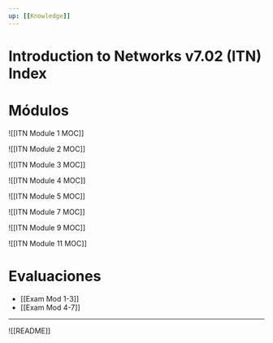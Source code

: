 ```yaml
---
up: [[Knowledge]]
---
```

# Introduction to Networks v7.02 (ITN) Index

# Módulos

![[ITN Module 1 MOC]]

![[ITN Module 2 MOC]]

![[ITN Module 3 MOC]]

![[ITN Module 4 MOC]]

![[ITN Module 5 MOC]]

![[ITN Module 7 MOC]]

![[ITN Module 9 MOC]]

![[ITN Module 11 MOC]]

# Evaluaciones

- [[Exam Mod 1-3]]
- [[Exam Mod 4-7]]

---
![[README]]
